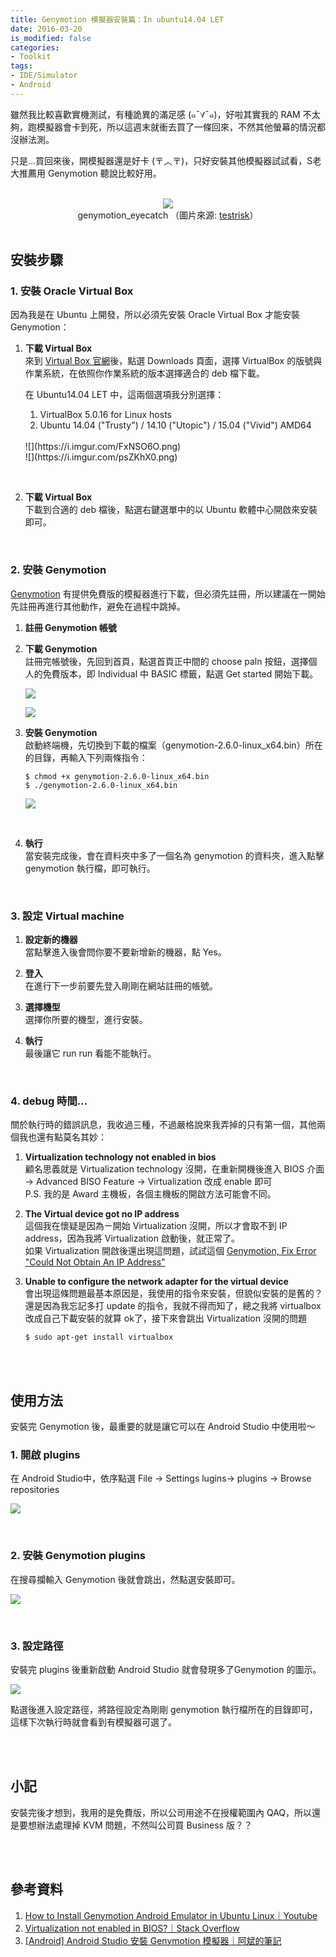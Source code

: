 ```yaml
---
title: Genymotion 模擬器安裝篇：In ubuntu14.04 LET
date: 2016-03-20
is_modified: false
categories:
- Toolkit
tags:
- IDE/Simulator
- Android
--- 
```


雖然我比較喜歡實機測試，有種詭異的滿足感 (๑ˉ∀ˉ๑)，好啦其實我的 RAM 不太夠，跑模擬器會卡到死，所以這週末就衝去買了一條回來，不然其他螢幕的情況都沒辦法測。
  
只是...買回來後，開模擬器還是好卡 (〒︿〒)，只好安裝其他模擬器試試看，S老大推薦用 Genymotion 聽說比較好用。

<!--more-->
<br> 

<center class="imgtext"> <img src="https://i.imgur.com/TTwPWQc.png"  /></center>
<center class="imgtext">   genymotion_eyecatch （圖片來源: <a href="https://www.google.com/url?sa=i&url=http%3A%2F%2Fwww.testrisk.com%2F2016%2F03%2Fmobile-application-testing-change-host.html&psig=AOvVaw2T8Xe4HV0w8PKGv0dXUWqA&ust=1597463854717000&source=images&cd=vfe&ved=0CAIQjRxqFwoTCNDayN7mmesCFQAAAAAdAAAAABAD" class="imgtext">testrisk</a>）</center>

<br>

## 安裝步驟

### 1. 安裝 Oracle Virtual Box
因為我是在 Ubuntu 上開發，所以必須先安裝 Oracle Virtual Box 才能安裝 Genymotion：

1. **下載 Virtual Box**   
來到 [Virtual Box 官網]( https://www.virtualbox.org/)後，點選 Downloads 頁面，選擇 VirtualBox 的版號與作業系統，在依照你作業系統的版本選擇適合的 deb 檔下載。

    在 Ubuntu14.04 LET 中，這兩個選項我分別選擇：
    1. VirtualBox 5.0.16 for Linux hosts 
    2. Ubuntu 14.04 ("Trusty") / 14.10 ("Utopic") / 15.04 ("Vivid") AMD64
    <br>    
    ![](https://i.imgur.com/FxNSO6O.png)
    <br> 
    ![](https://i.imgur.com/psZKhX0.png)
<br> 

2.  **下載 Virtual Box**   
下載到合適的 deb 檔後，點選右鍵選單中的<span class="highlighting">以 Ubuntu 軟體中心開啟</span>來安裝即可。

  
<br>

### 2.  安裝 Genymotion
[Genymotion](https://www.genymotion.com/) 有提供免費版的模擬器進行下載，但必須先註冊，所以建議在一開始先註冊再進行其他動作，避免在過程中跳掉。

1. **註冊 Genymotion 帳號**   

2. **下載 Genymotion**   
註冊完帳號後，先回到首頁，點選首頁正中間的 choose paln 按鈕，選擇個人的免費版本，即 Individual 中 BASIC 標籤，點選 Get started 開始下載。

    ![](https://i.imgur.com/87aYyrA.png)
    
    
    ![](https://i.imgur.com/IjSSoLr.png)
   <br>  
      
2. **安裝 Genymotion**   
啟動終端機，先切換到下載的檔案（genymotion-2.6.0-linux_x64.bin）所在的目錄，再輸入下列兩條指令：
	```shell
	$ chmod +x genymotion-2.6.0-linux_x64.bin
	$ ./genymotion-2.6.0-linux_x64.bin
	``` 
	![](https://i.imgur.com/TVMBBxb.png)
<br> 

4.  **執行**   
當安裝完成後，會在資料夾中多了一個名為 genymotion 的資料夾，進入點擊 genymotion 執行檔，即可執行。

    
<br>

### 3.  設定 Virtual machine
1. **設定新的機器**   
   當點擊進入後會問你要不要新增新的機器，點 Yes。
   
2. **登入**   
   在進行下一步前要先登入剛剛在網站註冊的帳號。
   
3. **選擇機型**   
   選擇你所要的機型，進行安裝。
    
4. **執行**   
   最後讓它 run run 看能不能執行。

      
<br>

### 4. debug 時間...
關於執行時的錯誤訊息，我收過三種，不過嚴格說來我弄掉的只有第一個，其他兩個我也還有點莫名其妙：  

1. **Virtualization technology not enabled in bios**   
    顧名思義就是 Virtualization technology 沒開，在重新開機後進入 BIOS 介面 → Advanced BISO Feature → Virtualization 改成 enable 即可  
    P.S. 我的是 Award 主機板，各個主機板的開啟方法可能會不同。<br>
    
2.  **The Virtual device got no IP address**   
    這個我在懷疑是因為ㄧ開始 Virtualization 沒開，所以才會取不到 IP address，因為我將 Virtualization 啟動後，就正常了。  
    如果 Virtualization 開啟後還出現這問題，試試這個 [Genymotion, Fix Error "Could Not Obtain An IP Address"](https://www.youtube.com/watch?v=YuJ6ZfudFp8%20%20%20genymotion)<br>
    
3.  **Unable to configure the network adapter for the virtual device**   
    會出現這條問題最基本原因是，我使用的指令來安裝，但貌似安裝的是舊的？還是因為我忘記多打 update 的指令，我就不得而知了，總之我將 virtualbox 改成自己下載安裝的就算 ok了，接下來會跳出 Virtualization 沒開的問題  
	```shell
	$ sudo apt-get install virtualbox
	```

<br><br>

## 使用方法

安裝完 Genymotion 後，最重要的就是讓它可以在 Android Studio 中使用啦～

### 1. 開啟 plugins 
在 Android Studio中，依序點選 File → Settings lugins→ plugins → Browse repositories

 ![](https://i.imgur.com/IOsQGu2.png)
    
<br>

### 2. 安裝 Genymotion plugins
在搜尋攔輸入 Genymotion 後就會跳出，然點選安裝即可。 

![](https://i.imgur.com/Ej5Qzlo.png)
  
<br>
    
### 3. 設定路徑  
安裝完 plugins 後重新啟動 Android Studio 就會發現多了Genymotion 的圖示。

![](https://i.imgur.com/vDtPD51.png)

點選後進入設定路徑，將路徑設定為剛剛 genymotion 執行檔所在的目錄即可，這樣下次執行時就會看到有模擬器可選了。

  

<br><br>

## 小記
  
安裝完後才想到，我用的是免費版，所以公司用途不在授權範圍內 QAQ，所以還是要想辦法處理掉 KVM 問題，不然叫公司買 Business 版？？

<br><br>

##  參考資料
1. [How to Install Genymotion Android Emulator in Ubuntu Linux｜Youtube](https://www.youtube.com/watch?v=k3MSTD9SLy4)
2. [Virtualization not enabled in BIOS?｜Stack Overflow](http://stackoverflow.com/questions/27884846/virtualization-not-enabled-in-bios)
3. [[Android] Android Studio 安裝 Genymotion 模擬器｜阿斌的筆記](http://aiur3908.blogspot.tw/2015/04/android-android-studio-genymotion.html)


